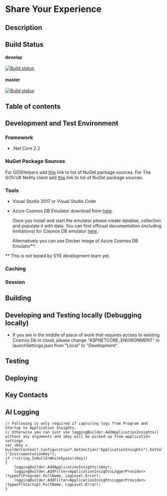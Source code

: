 # Share Your Experience


## Description



## Build Status


#### develop


[![Build status](https://dev.azure.com/CQCDigital/SYE-Project/_apis/build/status/SYE-NetCore-Build-Pipeline?branchName=develop)](https://dev.azure.com/CQCDigital/SYE-Project/_build/latest?definitionId=2)

#### master


[![Build status](https://dev.azure.com/CQCDigital/SYE-Project/_apis/build/status/SYE-NetCore-Build-Pipeline?branchName=master)](https://dev.azure.com/CQCDigital/SYE-Project/_build/latest?definitionId=2)

## Table of contents



## Development and Test Environment

### Framework
  * .Net Core 2.2

### NuGet Package Sources

For GDSHelpers add [this](https://pkgs.dev.azure.com/CQCDigital/_packaging/GdsHelpers-Nuget-Feed/nuget/v3/index.json) link to list of NuGet package sources.
For The GOV.UK Notify client add [this](https://api.bintray.com/nuget/gov-uk-notify/nuget) link to list of NuGet package sources.


### Tools
  * Visual Studio 2017 or Visual Studio Code

  * Azure Cosmos DB Emulator download from [here](https://aka.ms/cosmosdb-emulator).

    Once you install and start the emulator please create databse, collection and populate it with data.
    You can find officual documentation (including limitations) for Cosmos DB emulator [here](https://docs.microsoft.com/en-us/azure/cosmos-db/local-emulator).
 
    Alternatively you can use Docker image of Azure Cosmos DB Emulator**.

** This is not tested by SYE development team yet.

### Caching


### Session



## Building


## Developing and Testing locally (Debugging locally)

 * If you are in the middle of piece of work that requires access to existing Cosmos Db in cloud, please change "ASPNETCORE_ENVIRONMENT" in launchSettings.json from "Local" to "Development".

## Testing



## Deploying



## Key Contacts

## AI Logging
    // Following is only required if capturing logs from Program and Startup to Application Insights.
    // Otherwise you can just use loggingBuilder.AddApplicationInsights() without any arguments and iKey will be picked up from application settings
    var iKey = builderContext?.Configuration?.GetSection("ApplicationInsights").GetValue<string>("InstrumentationKey");
    if (!string.IsNullOrWhiteSpace(iKey))
    {
        loggingBuilder.AddApplicationInsights(iKey);
        loggingBuilder.AddFilter<ApplicationInsightsLoggerProvider>(typeof(Program).FullName, LogLevel.Error);
        loggingBuilder.AddFilter<ApplicationInsightsLoggerProvider>(typeof(Startup).FullName, LogLevel.Error);
    }